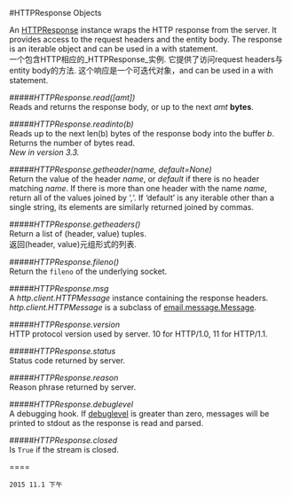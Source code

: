 #HTTPResponse Objects

An [HTTPResponse](https://docs.python.org/3/library/http.client.html#http.client.HTTPResponse) instance wraps the HTTP response from the server. It provides access to the request headers and the entity body. The response is an iterable object and can be used in a with statement.  
一个包含HTTP相应的_HTTPResponse_实例. 它提供了访问request headers与entity body的方法. 这个响应是一个可迭代对象，and can be used in a with statement.  

#####_HTTPResponse.read([amt])_  
Reads and returns the response body, or up to the next _amt_ **bytes**.  

#####_HTTPResponse.readinto(b)_  
Reads up to the next len(b) bytes of the response body into the buffer _b_. Returns the number of bytes read.  
_New in version 3.3._

#####_HTTPResponse.getheader(name, default=None)_  
Return the value of the header _name_, or _default_ if there is no header matching _name_. If there is more than one header with the name _name_, return all of the values joined by ‘,‘. If ‘default’ is any iterable other than a single string, its elements are similarly returned joined by commas.  

#####_HTTPResponse.getheaders()_  
Return a list of (header, value) tuples.  
返回(header, value)元组形式的列表.  

#####_HTTPResponse.fileno()_  
Return the `fileno` of the underlying socket.  

#####_HTTPResponse.msg_  
A _http.client.HTTPMessage_ instance containing the response headers. _http.client.HTTPMessage_ is a subclass of [email.message.Message](https://docs.python.org/3/library/email.message.html#email.message.Message).  

#####_HTTPResponse.version_  
HTTP protocol version used by server. 10 for HTTP/1.0, 11 for HTTP/1.1.  

#####_HTTPResponse.status_  
Status code returned by server.  

#####_HTTPResponse.reason_  
Reason phrase returned by server.  

#####_HTTPResponse.debuglevel_  
A debugging hook. If [debuglevel](https://docs.python.org/3/library/http.client.html#http.client.HTTPResponse.debuglevel) is greater than zero, messages will be printed to stdout as the response is read and parsed.  

#####_HTTPResponse.closed_  
Is `True` if the stream is closed.  

====
```
2015 11.1 下午
```
